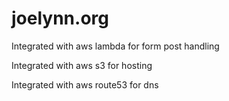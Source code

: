 # joelynn.org

Integrated with aws lambda for form post handling

Integrated with aws s3 for hosting

Integrated with aws route53 for dns
